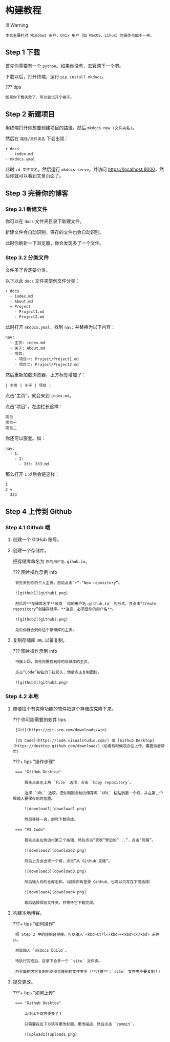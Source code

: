 # 构建教程

!!! Warning

    本文主要针对 Windows 用户，Unix 用户（如 MacOS、Linux）的操作可能不一样。

## Step 1 下载

首先你需要有一个 `python`。如果你没有，去[官网](https://python.org)下一个吧。

下载以后，打开终端，运行 `pip install mkdocs`。

??? tips

    如果你下载失败了，可以尝试开个梯子。

## Step 2 新建项目

用终端打开你想要创建项目的路径，然后 `mkdocs new (文件夹名)`。

然后在 `路径/文件夹名` 下会出现：

```
+ docs
  - index.md
- mkdocs.ymal
```

此时 `cd 文件夹名`，然后运行 `mkdocs serve`，并访问 <https://localhost:8000>，然后你就可以看到文章页面了。

## Step 3 完善你的博客

### Step 3.1 新建文件

你可以在 `docs` 文件夹目录下新建文件。

新建文件会自动识别，保存的文件也会自动识别。

此时你刷新一下浏览器，你会发现多了一个文件。

### Step 3.2 分类文件

文件多了肯定要分类。

以下以此 `docs` 文件夹举例文件分类：

```
+ docs
  - index.md
  - About.md
  + Project
    - Project1.md
    - Project2.md
```

此时打开 `mkdocs.ymal`，找到 `nav:` 并替换为以下内容：

```
nav:
  - 主页: index.md
  - 关于: About.md
  - 项目:
    - 项目一: Project/Project1.md
    - 项目二: Project/Project2.md
```

然后重新加载浏览器，上方标签增加了：

```
| 主页 | 关于 | 项目 |
```

点击“主页”，就会来到 `index.md`。

点击“项目”，左边栏长这样：

```
项目
项目一
项目二
```

你还可以嵌套。如：

```
nav:
  - 1:
    - 2:
      - 333: 333.md
```

那么打开 `1` 以后会是这样：

```
1
2 v
  333
```

## Step 4 上传到 Github

### Step 4.1 Github 端

1. 创建一个 GitHub 账号。

2. 创建一个存储库。

    把存储库命名为 `你的用户名.gihub.io`。

    ??? 图片操作示例 info

        首先来到你的个人主页，然后点击“+”-“New repository”。

        ![github1](github1.png)

        然后将**存储库名字**改成 `你的用户名.github.io` 的形式，并点击“Create repository”创建存储库。**注意，必须是你的用户名**。

        ![github2](github2.png)

        最后你就会到你这个存储库的主页。

3. 复制存储库 `URL` 以备复制。

    ??? 图片操作示例 info

        书接上回，首先你要找到你的存储库的主页。

        点击“Code”按钮的下拉箭头，然后点击复制图标。

        ![github3](github3.png)

### Step 4.2 本地

1. 随便找个有克隆功能的软件把这个存储库克隆下来。

    ??? 你可能需要的软件 tips
        
        [Git](https://git-scm.com/downloads/win)

        [VS Code](https://code.visualstudio.com/) 或 [Github Desktop](https://desktop.github.com/download/)（前者有时候没办法上传，需要后者帮忙）

    ???+ tips "操作步骤"

        === "GitHub Desktop"

            首先点击左上角 `File` 选项，点击 `Copy repository`。

            选择 `URL` 选项，把你刚刚复制的储存库 `URL` 粘贴到第一个框，并在第二个框输入要保存到的位置。

            ![download1](download1.png)

            然后等待一会，即可下载完成。
      
        === "VS Code"

            首先点击左侧边栏第三个按钮，然后点击“更改”旁边的“...”，点击“克隆”。

            ![download2](download2.png)

            然后上方会出现一个框，点击“从 GitHub 克隆”。

            ![download3](download3.png)

            然后输入你的仓库名称。（如果你有登录 GitHub，也可以只写在下面选择）

            ![download4](download4.png)

            最后选择保存文件夹，并等待它下载完成。

2. 构建本地博客。

    ???+ tips "如何操作"
        
        把 Step 2 中的控制台停掉。可以输入 <kbd>Ctrl</kbd>+<kbd>C</kbd> 来停止。

        然后输入 `mkdocs build`。

        待执行完成后，目录下会多一个 `site` 文件夹。

        将里面的内容复制到刚刚克隆到的文件夹里（**注意**：`site` 文件夹不要复制！）

3. 提交更改。

    ???+ tips "如何上传"

        === "Github Desktop"

            上传比下载方便多了！

            只需要在左下方填写更改标题、更改描述，然后点击 `commit`。

            ![upload1](upload1.png)
